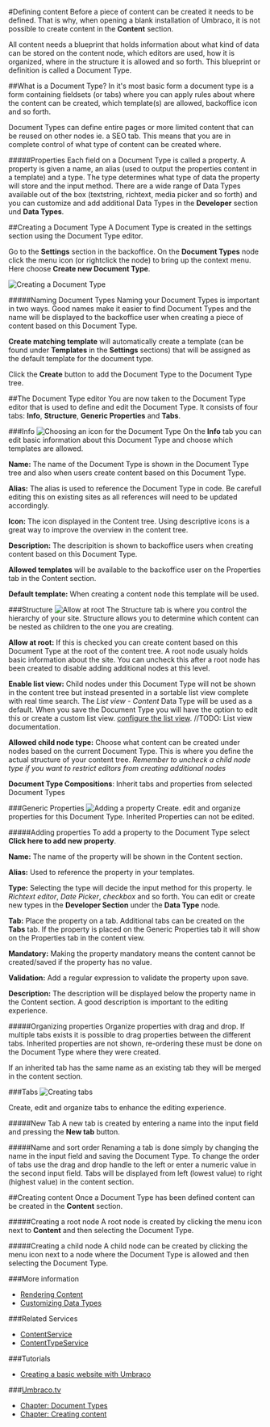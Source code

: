 #Defining content
Before a piece of content can be created it needs to be defined. That is why, when opening a blank installation of Umbraco, it is not possible to create content in the __Content__ section.

All content needs a blueprint that holds information about what kind of data can be stored on the content node, which editors are used, how it is organized, where in the structure it is allowed and so forth. This blueprint or definition is called a Document Type.

##What is a Document Type?
In it's most basic form a document type is a form containing fieldsets (or tabs) where you can apply rules about where the content can be created, which template(s) are allowed, backoffice icon and so forth.

Document Types can define entire pages or more limited content that can be reused on other nodes ie. a SEO tab. This means that you are in complete control of what type of content can be created where.

#####Properties
Each field on a Document Type is called a property. A property is given a name, an alias (used to output the properties content in a template) and a type. The type determines what type of data the property will store and the input method. There are a wide range of Data Types available out of the box (textstring, richtext, media picker and so forth) and you can customize and add additional Data Types in the __Developer__ section und __Data Types__.

##Creating a Document Type
A Document Type is created in the settings section using the Document Type editor.

Go to the __Settings__ section in the backoffice. On the __Document Types__ node click the menu icon (or rightclick the node) to bring up the context menu. Here choose __Create new Document Type__.

![Creating a Document Type](images/Document-Type-Create.jpg)

#####Naming Document Types
Naming your Document Types is important in two ways. Good names make it easier to find Document Types and the name will be displayed to the backoffice user when creating a piece of content based on this Document Type.

__Create matching template__ will automatically create a template (can be found under __Templates__ in the __Settings__ sections) that will be assigned as the default template for the document type.

Click the __Create__ button to add the Document Type to the Document Type tree.

##The Document Type editor
You are now taken to the Document Type editor that is used to define and edit the Document Type. It consists of four tabs: __Info__, __Structure__, __Generic Properties__ and __Tabs__.

###Info
![Choosing an icon for the Document Type](images/Document-Type-Choosing-Icon.jpg)
On the __Info__ tab you can edit basic information about this Document Type and choose which templates are allowed.

__Name:__ The name of the Document Type is shown in the Document Type tree and also when users create content based on this Document Type.

__Alias:__ The alias is used to reference the Document Type in code. Be carefull editing this on existing sites as all references will need to be updated accordingly.

__Icon:__ The icon displayed in the Content tree. Using descriptive icons is a great way to improve the overview in the content tree.

__Description:__ The descripition is shown to backoffice users when creating content based on this Document Type.

__Allowed templates__ will be available to the backoffice user on the Properties tab in the Content section.

__Default template:__ When creating a content node this template will be used.

###Structure
![Allow at root](images/Document-Type-Allow-At-Root.jpg)
The Structure tab is where you control the hierarchy of your site. Structure allows you to determine which content can be nested as children to the one you are creating.

__Allow at root:__ If this is checked you can create content based on this Document Type at the root of the content tree. A root node usualy holds basic information about the site. You can uncheck this after a root node has been created to disable adding additional nodes at this level.

__Enable list view:__ Child nodes under this Document Type will not be shown in the content tree but instead presented in a sortable list view complete with real time search. The *List view - Content* Data Type will be used as a default. When you save the Document Type you will have the option to edit this or create a custom list view. [configure the list view](#). //TODO: List view documentation.

__Allowed child node type:__ Choose what content can be created under nodes based on the current Document Type. This is where you define the actual structure  of your content tree. *Remember to uncheck a child node type if you want to restrict editors from creating additional nodes*

__Document Type Compositions__: Inherit tabs and properties from selected Document Types

###Generic Properties
![Adding a property](images/Document-Type-Adding-Properties.jpg)
Create. edit and organize properties for this Document Type. Inherited Properties can not be edited.

#####Adding properties
To add a property to the Document Type select __Click here to add new property__.

__Name:__ The name  of the property will be shown in the Content section.

__Alias:__ Used to reference the property in your templates.

__Type:__ Selecting the type will decide the input method for this property. Ie *Richtext editor*, *Date Picker*, *checkbox* and so forth. You can edit or create new types in the __Developer Section__ under the __Data Type__ node.

__Tab:__ Place the property on a tab. Additional tabs can be created on the __Tabs__ tab. If the property is placed on the Generic Properties tab it will show on the Properties tab in the content view.

__Mandatory:__ Making the property mandatory means the content cannot be created/saved if the property has no value.

__Validation:__ Add a regular expression to validate the property upon save.

__Description:__ The description will be displayed below the property name in the Content section. A good description is important to the editing experience.

#####Organizing properties
Organize properties with drag and drop. If multiple tabs exists it is possible to drag properties between the different tabs. Inherited properties are not shown, re-ordering these must be done on the Document Type where they were created.

If an inherited tab has the same name as an existing tab they will be merged in the content section.

###Tabs
![Creating tabs](images/Document-Type-Create-Tab.jpg)

Create, edit and organize tabs to enhance the editing experience.

#####New Tab
A new tab is created by entering a name into the input field and pressing the __New tab__ button.

#####Name and sort order
Renaming a tab is done simply by changing the name in the input field and saving the Document Type. To change the order of tabs use the drag and drop handle to the left or enter a numeric value in the second input field. Tabs will be displayed from left (lowest value) to right (highest value) in the content section.

##Creating content
Once a Document Type has been defined content can be created in the __Content__ section.

#####Creating a root node
A root node is created by clicking the menu icon next to __Content__ and then selecting the Document Type.

#####Creating a child node
A child node can be created by clicking the menu icon next to a node where the Document Type is allowed and then selecting the Document Type.

###More information
- [Rendering Content](../../Design/Rendering-Content/)
- [Customizing Data Types](../Data-Types/index.md)

###Related Services
- [ContentService](../../../Reference/Management/Services/ContentService.md)
- [ContentTypeService](../../../Reference/Management/Services/ContentTypeService.md)

###Tutorials
- [Creating a basic website with Umbraco](../../../Tutorials/Creating-Basic-Site/)

###[Umbraco.tv](http://umbraco.tv)
- [Chapter: Document Types](http://umbraco.tv/videos/umbraco-v7/implementor/fundamentals/document-types/what-is-a-document-type/)
- [Chapter: Creating content](http://umbraco.tv/videos/umbraco-v7/content-editor/basics/creating-content/)
